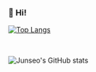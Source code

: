 ### 🫧 Hi!

[![Top Langs](https://github-readme-stats.vercel.app/api/top-langs/?username=JunseoKR&layout=compact)](https://github.com/anuraghazra/github-readme-stats)

<br>

![Junseo's GitHub stats](https://github-readme-stats.vercel.app/api?username=JunseoKR&theme=graywhite&show_icons=true)
